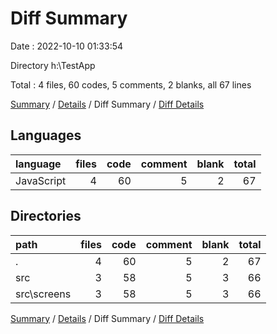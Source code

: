# Diff Summary

Date : 2022-10-10 01:33:54

Directory h:\\TestApp

Total : 4 files,  60 codes, 5 comments, 2 blanks, all 67 lines

[Summary](results.md) / [Details](details.md) / Diff Summary / [Diff Details](diff-details.md)

## Languages
| language | files | code | comment | blank | total |
| :--- | ---: | ---: | ---: | ---: | ---: |
| JavaScript | 4 | 60 | 5 | 2 | 67 |

## Directories
| path | files | code | comment | blank | total |
| :--- | ---: | ---: | ---: | ---: | ---: |
| . | 4 | 60 | 5 | 2 | 67 |
| src | 3 | 58 | 5 | 3 | 66 |
| src\\screens | 3 | 58 | 5 | 3 | 66 |

[Summary](results.md) / [Details](details.md) / Diff Summary / [Diff Details](diff-details.md)